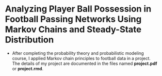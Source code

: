 # Analyzing Player Ball Possession in Football Passing Networks Using Markov Chains and Steady-State Distribution

- After completing the probability theory and probabilistic modeling course, I applied Markov chain principles to football data in a project. The details of my project are documented in the files named **project.pdf** or **project.rmd**.

